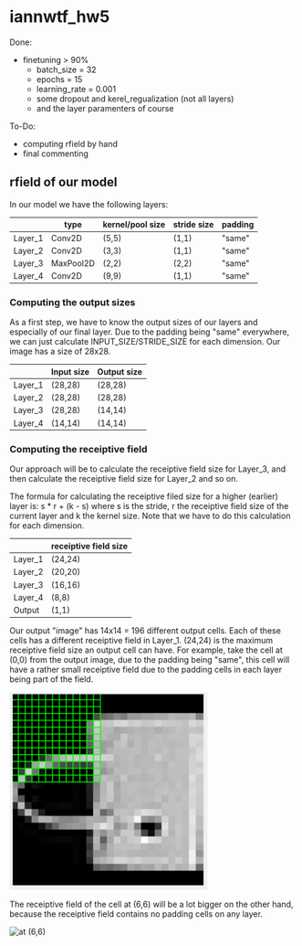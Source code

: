 # iannwtf_hw5

Done: 
  - finetuning > 90%
    - batch_size = 32
    - epochs = 15   
    - learning_rate = 0.001
    - some dropout and kerel_regualization (not all layers)
    - and the layer paramenters of course
    
To-Do:
- computing rfield by hand
- final commenting

## rfield of our model
In our model we have the following layers:

|         |   type    | kernel/pool size | stride size | padding |
|---------|-----------|------------------|-------------|---------|
| Layer_1 |  Conv2D   |       (5,5)      |    (1,1)    | "same"  |
| Layer_2 |  Conv2D   |       (3,3)      |    (1,1)    | "same"  |
| Layer_3 | MaxPool2D |       (2,2)      |    (2,2)    | "same"  |
| Layer_4 |  Conv2D   |       (9,9)      |    (1,1)    | "same"   |

### Computing the output sizes
As a first step, we have to know the output sizes of our layers and especially
of our final layer. Due to the padding being "same" everywhere, we can
just calculate INPUT_SIZE/STRIDE_SIZE for each dimension.
Our image has a size of 28x28. 

|         | Input size| Output size |
|---------|-----------|-------------|
| Layer_1 |  (28,28)  |   (28,28)   |
| Layer_2 |  (28,28)  |   (28,28)   |
| Layer_3 |  (28,28)  |   (14,14)   |
| Layer_4 |  (14,14)  |   (14,14)   |

### Computing the receiptive field
Our approach will be to calculate the receiptive field size for Layer_3, and 
then calculate the receiptive field size for Layer_2 and so on.

The formula for calculating the receiptive filed size for a higher (earlier)
layer is: s * r + (k - s) where s is the stride, r the receiptive field size 
of the current layer and k the kernel size. Note that we have to do this calculation for
each dimension.

|         | receiptive field size | 
|---------|-----------------------|
| Layer_1 |        (24,24)        |
| Layer_2 |        (20,20)        |
| Layer_3 |        (16,16)        |
| Layer_4 |        (8,8)          |
| Output  |        (1,1)          |

Our output "image" has 14x14 = 196 different output cells.
Each of these cells has a different receiptive field in Layer_1. (24,24)
is the maximum receiptive field size an output cell can have. 
For example, take the cell at (0,0) from the output image, due to the
padding being "same", this cell will have a rather small receiptive field
due to the padding cells in each layer being part of the field.

![at (0,0)](img\rField(0,0).PNG)

The receiptive field of the cell at (6,6) will be a lot bigger on the other
hand, because the receiptive field contains no padding cells on any layer.

![at (6,6)](img\rField(6,6).PNG)